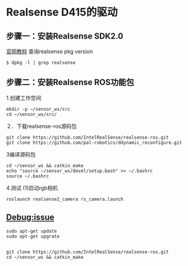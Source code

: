 # Realsense D415的驱动
## 步骤一：安装Realsense SDK2.0 
[官网教程](https://github.com/IntelRealSense/librealsense/blob/master/doc/distribution_linux.md#installing-the-packages) 
查询realsense pkg version
```
$ dpkg -l | grep realsense
```

## 步骤二：安装Realsense ROS功能包
1.创建工作空间
```
mkdir -p ~/sensor_ws/src
cd ~/sensor_ws/src/
```
２．下载realsense-ros源码包
```
git clone https://github.com/IntelRealSense/realsense-ros.git
git clone https://github.com/pal-robotics/ddynamic_reconfigure.git
```
3编译源码包
```
cd ~/sensor_ws && catkin_make
echo "source ~/sensor_ws/devel/setup.bash" >> ~/.bashrc
source ~/.bashrc
```
4.测试 (1)启动rgb相机
```
roslaunch realsense2_camera rs_camera.launch
```
## [Debug:issue](https://github.com/IntelRealSense/librealsense/issues?utf8=%E2%9C%93&q=Frame+metadata+isn%27t+available%EF%BC%81)

```
sudo apt-get update
sudo apt-get upgrate
```
```

git clone https://github.com/IntelRealSense/realsense-ros.git
cd ~/sensor_ws && catkin_make
```
